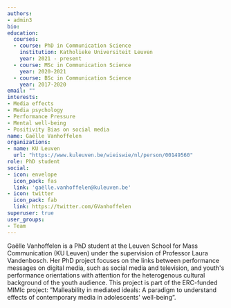 ```yaml
---
authors:
- admin3
bio:
education:
  courses:
  - course: PhD in Communication Science
    institution: Katholieke Universiteit Leuven
    year: 2021 - present
  - course: MSc in Communication Science
    year: 2020-2021
  - course: BSc in Communication Science
    year: 2017-2020
email: ""
interests:
- Media effects
- Media psychology
- Performance Pressure
- Mental well-being
- Positivity Bias on social media
name: Gaëlle Vanhoffelen
organizations:
- name: KU Leuven
  url: "https://www.kuleuven.be/wieiswie/nl/person/00149560"
role: PhD student
social:
- icon: envelope
  icon_pack: fas
  link: 'gaëlle.vanhoffelen@kuleuven.be'
- icon: twitter
  icon_pack: fab
  link: https://twitter.com/GVanhoffelen
superuser: true
user_groups:
- Team
---
```


Gaëlle Vanhoffelen is a PhD student at the Leuven School for Mass Communication (KU Leuven) under the supervision of Professor Laura Vandenbosch. Her PhD project focuses on the links between performance messages on digital media, such as social media and television, and youth's performance orientations with attention for the heterogenous cultural background of the youth audience. This project is part of the ERC-funded MIMIc project: ”Malleability in mediated ideals: A paradigm to understand effects of contemporary media in adolescents' well-being”.